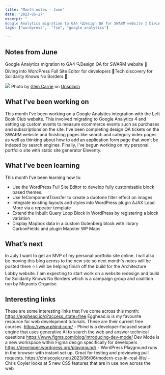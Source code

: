 ```yaml
---
title: "Month notes - June"
date: "2023-06-27"
excerpt: "
Google Analytics migration to GA4 🔍Design QA for SWARM website 💅 Diving into WordPress Full Site Editor for developers 🤿Tech discovery for Solidarity Knows No Borders 🧭"
tags: ["wordpress",  "fse", "google analytics"]

---
```


<article>

<h1> Notes from June </h1>

Google Analytics migration to GA4 🔍Design QA for SWARM website 💅 Diving into WordPress Full Site Editor for developers 🤿Tech discovery for Solidarity Knows No Borders 🧭

![](https://images.unsplash.com/photo-1589726310756-0198bd0d0fb2?ixlib=rb-4.0.3&ixid=M3wxMjA3fDB8MHxwaG90by1wYWdlfHx8fGVufDB8fHx8fA%3D%3D&auto=format&fit=crop&w=1770&q=80)
Photo by <a href="https://unsplash.com/@glencarrie?utm_source=unsplash&utm_medium=referral&utm_content=creditCopyText">Glen Carrie</a> on <a href="https://unsplash.com/photos/k06emqjiB7M?utm_source=unsplash&utm_medium=referral&utm_content=creditCopyText">Unsplash</a>

<h2> What I’ve been working on </h2>

This month I’ve been working on a Google Analytics integration with the Left Book Club website. This involved migrating to Google Analytics 4 and setting up custom events to measure ecommerce events such as purchases and subscriptions on the site. I’ve been completing design QA tickets on the SWARM website and finishing pages like search and category index pages as well as thinking about how to add an application form page that won’t be indexed by search engines. Finally, I’ve begun working on my personal portfolio site with static site generator Eleventy.

<h2> What I’ve been learning </h2>

This month I’ve been learning how to:

- Use the WordPress Full Site Editor to develop fully customisable block based themes.
- Use feComponentTransfer to create a duotone filter effect on images
- Integrate existing layouts and styles into WordPress plugin AJAX Load More via a repeater template
- Extend the inbuilt Query Loop Block in WordPress by registering a block variation
- Display Mapbox data in a custom Gutenberg block with library CarbonFields and plugin Mapster WP Maps

<h2> What’s next </h2>

In July I want to get an MVP of my personal portfolio site online. I will also be moving this blog across to the new site so next month's notes will be posted there ⭐ I will be helping finish off the build for the Architecture Lobby website. I am expecting to start work on a website redesign and build for Solidarity Knows No Borders which is a campaign group and coalition run by Migrants Organise.

<h2> Interesting links </h2>

These are some interesting links that I’ve come across this month:
https://egghead.io/q?access_state=free Egghead.io is my favourite resource for web development tutorials. These are their current free courses.
https://www.phind.com/ - Phind is a developer-focused search engine that uses generative AI to search the web and answer technical questions
https://www.figma.com/blog/introducing-dev-mode/ Dev Mode is a new workspace within Figma design specifically for developers
https://developer.wordpress.org/playground/ - WordPress Playground runs in the browser with instant set up. Great for testing and previewing pull requests.
https://chriscoyier.net/2023/06/06/modern-css-in-real-life/ - Chris Coyier looks at 5 new CSS features that are in use now across the web

</article>
